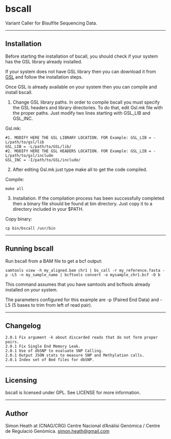 bscall
======

Variant Caller for Bisulfite Sequencing Data.


------------
Installation
------------

Before starting the installation of bscall, you should check if your system has the GSL library already installed.

If your system does not have GSL library then you can download it from [GSL](https://www.gnu.org/software/gsl/) and follow the installation steps. 

Once GSL is already available on your system then you can compile and install bscall.

1) Change GSL library paths. In order to compile bscall you must specify the GSL headers and library directories. 
   To do that, edit Gsl.mk file with the proper paths. Just modify two lines starting with GSL_LIB and GSL_INC.

Gsl.mk:

    #1. MODIFY HERE THE GSL LIBRARY LOCATION. FOR Example: GSL_LIB = -L/path/to/gsl/lib
    GSL_LIB = -L/path/to/GSL/lib/
    #2. MODIFY HERE THE GSL HEADERS LOCATION. FOR Example: GSL_LIB = -L/path/to/gsl/include
    GSL_INC = -I/path/to/GSL/include/ 

2) After editing Gsl.mk just type make all to get the code compiled.

Compile:

    make all

3) Installation. If the compilation process has been successfully completed then a binary file should be found at bin directory. Just copy it to a directory included in your
$PATH.

Copy binary:

    cp bin/bscall /usr/bin

--------------
Running bscall
--------------

Run bscall from a BAM file to get a bcf output:

    samtools view -h my_aligned.bam chr1 | bs_call -r my_reference.fasta -p -L5 -n my_sample_name | bcftools convert -o mysample_chr1.bcf -O b

This command assumes that you have samtools and bcftools already installed on your system.

The parameters configured for this example are -p (Paired End Data) and -L5 (5 bases to trim from left of read pair).


---------
Changelog
---------

    2.0.1 Fix argument -k about discarded reads that do not form proper pairs.
    2.0.1 Fix Single End Memory Leak.
    2.0.1 Use of dbSNP to evaluate SNP Calling.
    2.0.1 Output JSON stats to measure SNP and Methylation calls.
    2.0.1 Index set of Bed files for dbSNP.

---------
Licensing
---------

bscall is licensed under GPL. See LICENSE for more information.

------
Author
------

Simon Heath at (CNAG/CRG) Centre Nacional d’Anàlisi Genòmica / Centre de Regulació Genòmica.
simon.heath@gmail.com

